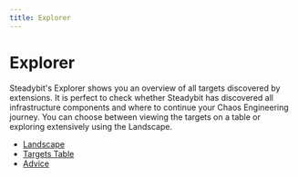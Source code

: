 ```yaml
---
title: Explorer
---
```


# Explorer

Steadybit's Explorer shows you an overview of all targets discovered by extensions.
It is perfect to check whether Steadybit has discovered all infrastructure components and where to continue your Chaos Engineering journey.
You can choose between viewing the targets on a table or exploring extensively using the Landscape.

- [Landscape](landscape.md)
- [Targets Table](targets.md)
- [Advice](advice.md)